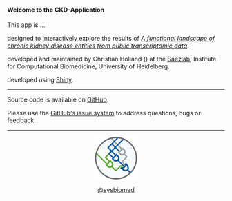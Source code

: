 <link href="https://use.fontawesome.com/releases/v5.6.3/css/all.css" rel="stylesheet">

#### Welcome to the CKD-Application
This app is ...

<i class="far fa-comment"></i> designed to interactively explore the results of <a href="https://www.biorxiv.org/content/early/2018/02/14/265447" target="_blank">*A functional landscape of chronic kidney disease entities from public transcriptomic data*</a>.

<i class="fas fa-user-cog"></i> developed and maintained by Christian Holland (<a href="mailto:christian.holland@bioquant.uni-heidelberg.de" target="_blank"><i class="glyphicon glyphicon-envelope"></i></a>) at the <a href="http://saezlab.org" target="_blank">Saezlab</a>, Institute for Computational Biomedicine, University of Heidelberg.

<i class="fas fa-laptop-code"></i> developed using <a href="https://shiny.rstudio.com/Shiny" target="_blank">Shiny</a>.

---

<i class="fab fa-github"></i> Source code is available on <a href="https://github.com/saezlab/ShinyCKD" target="_blank">GitHub</a>.

<i class="fas fa-question"></i> Please use the <a href="https://github.com/saezlab/ShinyCKD/issues" target="_blank">GitHub's issue system</a> to address questions, bugs or feedback. 

---

<center>
<a href="http://saezlab.org" target="_blank"><img src="../www/logo_saezlab.png" width="20%", align="center"></a>

<i class="fab fa-twitter"></i> <a href="https://twitter.com/sysbiomed?lang=de" target="_blank">@sysbiomed</a>
</center>

